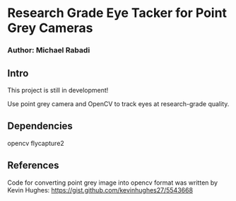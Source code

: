 # Research Grade Eye Tacker for Point Grey Cameras #

### Author: Michael Rabadi ###

## Intro ##
This project is still in development!

Use point grey camera and OpenCV to track eyes at research-grade quality.

## Dependencies ##
opencv
flycapture2


## References ##
Code for converting point grey image into opencv format was written by Kevin Hughes: https://gist.github.com/kevinhughes27/5543668
